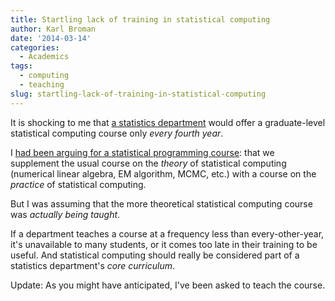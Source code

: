 ```yaml
---
title: Startling lack of training in statistical computing
author: Karl Broman
date: '2014-03-14'
categories:
  - Academics
tags:
  - computing
  - teaching
slug: startling-lack-of-training-in-statistical-computing
---
```


It is shocking to me that [a statistics department](http://www.stat.wisc.edu) would offer a graduate-level statistical computing course only _every fourth year_.

I [had been arguing for a statistical programming course](https://kbroman.org/blog/2012/05/25/a-course-in-statistical-programming/): that we supplement the usual course on the _theory_ of statistical computing (numerical linear algebra, EM algorithm, MCMC, etc.) with a course on the _practice_ of statistical computing.

But I was assuming that the more theoretical statistical computing course was _actually being taught_.

If a department teaches a course at a frequency less than every-other-year, it's unavailable to many students, or it comes too late in their training to be useful. And statistical computing should really be considered part of a statistics department's _core curriculum_.

Update: As you might have anticipated, I've been asked to teach the course.
